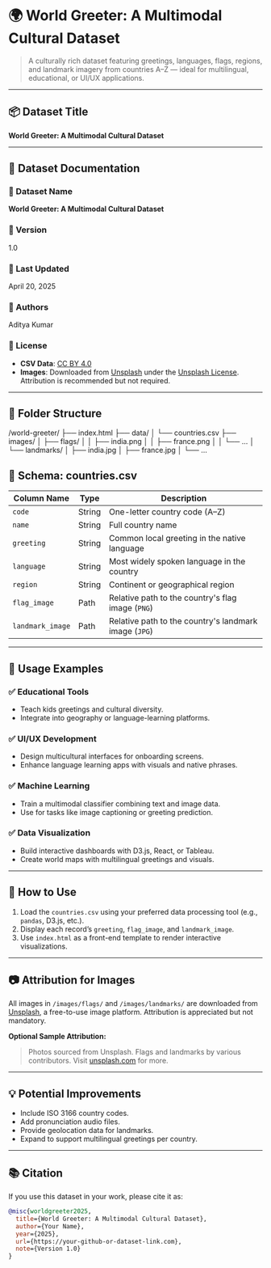 # 🌍 World Greeter: A Multimodal Cultural Dataset

> A culturally rich dataset featuring greetings, languages, flags, regions, and landmark imagery from countries A–Z — ideal for multilingual, educational, or UI/UX applications.

---

## 📦 Dataset Title  
**World Greeter: A Multimodal Cultural Dataset**

---

## 📝 Dataset Documentation

### 📌 Dataset Name
**World Greeter: A Multimodal Cultural Dataset**

### 📄 Version
1.0

### 📅 Last Updated
April 20, 2025

### 👤 Authors
Aditya Kumar

### 📜 License
- **CSV Data**: [CC BY 4.0](https://creativecommons.org/licenses/by/4.0/)
- **Images**: Downloaded from [Unsplash](https://unsplash.com) under the [Unsplash License](https://unsplash.com/license). Attribution is recommended but not required.

---

## 📁 Folder Structure
/world-greeter/
  ├── index.html
  ├── data/
  │    └── countries.csv
  ├── images/
  │    ├── flags/
  │    │    ├── india.png
  │    │    ├── france.png
  │    │    └── ...
  │    └── landmarks/
  │         ├── india.jpg
  │         ├── france.jpg
  │         └── ...


## 🧾 Schema: countries.csv

| Column Name      | Type   | Description                                                  |
|------------------|--------|--------------------------------------------------------------|
| `code`           | String | One-letter country code (A–Z)                                |
| `name`           | String | Full country name                                            |
| `greeting`       | String | Common local greeting in the native language                |
| `language`       | String | Most widely spoken language in the country                  |
| `region`         | String | Continent or geographical region                            |
| `flag_image`     | Path   | Relative path to the country's flag image (`PNG`)           |
| `landmark_image` | Path   | Relative path to the country's landmark image (`JPG`)       |

---

## 🚀 Usage Examples

### ✅ Educational Tools
- Teach kids greetings and cultural diversity.
- Integrate into geography or language-learning platforms.

### ✅ UI/UX Development
- Design multicultural interfaces for onboarding screens.
- Enhance language learning apps with visuals and native phrases.

### ✅ Machine Learning
- Train a multimodal classifier combining text and image data.
- Use for tasks like image captioning or greeting prediction.

### ✅ Data Visualization
- Build interactive dashboards with D3.js, React, or Tableau.
- Create world maps with multilingual greetings and visuals.

---

## 🔧 How to Use

1. Load the `countries.csv` using your preferred data processing tool (e.g., `pandas`, D3.js, etc.).
2. Display each record’s `greeting`, `flag_image`, and `landmark_image`.
3. Use `index.html` as a front-end template to render interactive visualizations.

---

## 📷 Attribution for Images

All images in `/images/flags/` and `/images/landmarks/` are downloaded from [Unsplash](https://unsplash.com), a free-to-use image platform. Attribution is appreciated but not mandatory.

**Optional Sample Attribution:**

> Photos sourced from Unsplash. Flags and landmarks by various contributors. Visit [unsplash.com](https://unsplash.com) for more.

---

## 💡 Potential Improvements

- Include ISO 3166 country codes.
- Add pronunciation audio files.
- Provide geolocation data for landmarks.
- Expand to support multilingual greetings per country.

---

## 📚 Citation

If you use this dataset in your work, please cite it as:

```bibtex
@misc{worldgreeter2025,
  title={World Greeter: A Multimodal Cultural Dataset},
  author={Your Name},
  year={2025},
  url={https://your-github-or-dataset-link.com},
  note={Version 1.0}
}
